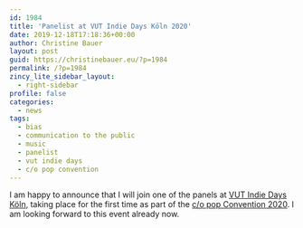 ```yaml
---
id: 1984
title: 'Panelist at VUT Indie Days Köln 2020'
date: 2019-12-18T17:18:36+00:00
author: Christine Bauer
layout: post
guid: https://christinebauer.eu/?p=1984
permalink: /?p=1984
zincy_lite_sidebar_layout:
  - right-sidebar
profile: false
categories:
  - news
tags:
  - bias
  - communication to the public
  - music
  - panelist
  - vut indie days
  - c/o pop convention
---
```

I am happy to announce that I will join one of the panels at [VUT Indie Days Köln](https://www.vut.de/vut-indie-days/aktuelles-indie-days/artikel/details/vut-indie-days-koeln/), taking place for the first time as part of the [c/o pop Convention 2020](https://c-o-pop.de/convention/). I am looking forward to this event already now.